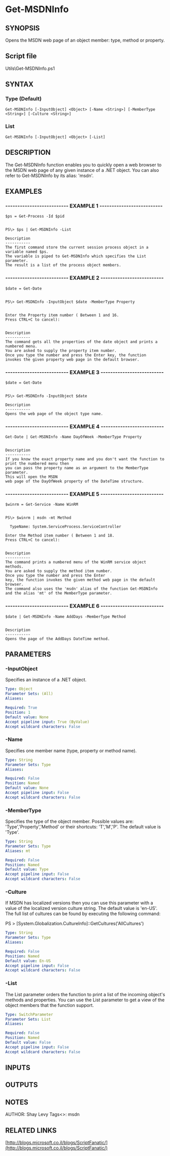 # Get-MSDNInfo

## SYNOPSIS
Opens the MSDN web page of an object member: type, method or property.

## Script file
Utils\Get-MSDNInfo.ps1

## SYNTAX

### Type (Default)
```
Get-MSDNInfo [-InputObject] <Object> [-Name <String>] [-MemberType <String>] [-Culture <String>]
```

### List
```
Get-MSDNInfo [-InputObject] <Object> [-List]
```

## DESCRIPTION
The Get-MSDNInfo function enables you to quickly open a web browser to the MSDN web
page of any given instance of a .NET object.
You can also refer to Get-MSDNInfo by its alias: 'msdn'.

## EXAMPLES

### -------------------------- EXAMPLE 1 --------------------------
```
$ps = Get-Process -Id $pid


PS\> $ps | Get-MSDNInfo -List

Description
-----------	
The first command store the current session process object in a variable named $ps.
The variable is piped to Get-MSDNInfo which specifies the List parameter.
The result is a list of the process object members.
```
### -------------------------- EXAMPLE 2 --------------------------
```
$date = Get-Date


PS\> Get-MSDNInfo -InputObject $date -MemberType Property

  
Enter the Property item number ( Between 1 and 16.
Press CTRL+C to cancel):


Description
-----------
The command gets all the properties of the date object and prints a numbered menu. 
You are asked to supply the property item number.
Once you type the number and press the Enter key, the function 
invokes the given property web page in the default browser.
```
### -------------------------- EXAMPLE 3 --------------------------
```
$date = Get-Date


PS\> Get-MSDNInfo -InputObject $date

Description
-----------	
Opens the web page of the object type name.
```
### -------------------------- EXAMPLE 4 --------------------------
```
Get-Date | Get-MSDNInfo -Name DayOfWeek -MemberType Property


Description
-----------		
If you know the exact property name and you don't want the function to print the numbered menu then 
you can pass the property name as an argument to the MemberType parameter.
This will open the MSDN 
web page of the DayOfWeek property of the DateTime structure.
```
### -------------------------- EXAMPLE 5 --------------------------
```
$winrm = Get-Service -Name WinRM


PS\> $winrm | msdn -mt Method

  TypeName: System.ServiceProcess.ServiceController

Enter the Method item number ( Between 1 and 18.
Press CTRL+C to cancel):


Description
-----------
The command prints a numbered menu of the WinRM service object methods.
You are asked to supply the method item number.
Once you type the number and press the Enter
key, the function invokes the given method web page in the default browser.
The command also uses the 'msdn' alias of the function Get-MSDNInfo and the alias 'mt' of the MemberType parameter.
```
### -------------------------- EXAMPLE 6 --------------------------
```
$date | Get-MSDNInfo -Name AddDays -MemberType Method


Description
-----------		
Opens the page of the AddDays DateTime method.
```
## PARAMETERS

### -InputObject
Specifies an instance of a .NET object.

```yaml
Type: Object
Parameter Sets: (All)
Aliases: 

Required: True
Position: 1
Default value: None
Accept pipeline input: True (ByValue)
Accept wildcard characters: False
```

### -Name
Specifies one member name (type, property or method name).

```yaml
Type: String
Parameter Sets: Type
Aliases: 

Required: False
Position: Named
Default value: None
Accept pipeline input: False
Accept wildcard characters: False
```

### -MemberType
Specifies the type of the object member. 
Possible values are: 'Type','Property','Method' or their shortcuts: 'T','M','P'. 
The default value is 'Type'.

```yaml
Type: String
Parameter Sets: Type
Aliases: mt

Required: False
Position: Named
Default value: Type
Accept pipeline input: False
Accept wildcard characters: False
```

### -Culture
If MSDN has localized versions then you can use this parameter with a value of the localized 
version culture string.
The default value is 'en-US'.
The full list of cultures can be found by 
executing the following command:

PS \> \[System.Globalization.CultureInfo\]::GetCultures('AllCultures')

```yaml
Type: String
Parameter Sets: Type
Aliases: 

Required: False
Position: Named
Default value: En-US
Accept pipeline input: False
Accept wildcard characters: False
```

### -List
The List parameter orders the function to print a list of the incoming object's methods and properties.
You can use the List parameter to get a view of the object members that the function support.

```yaml
Type: SwitchParameter
Parameter Sets: List
Aliases: 

Required: False
Position: Named
Default value: False
Accept pipeline input: False
Accept wildcard characters: False
```

## INPUTS

## OUTPUTS

## NOTES
AUTHOR: Shay Levy
Tags\<\>: msdn

## RELATED LINKS

[http://blogs.microsoft.co.il/blogs/ScriptFanatic/](http://blogs.microsoft.co.il/blogs/ScriptFanatic/)













